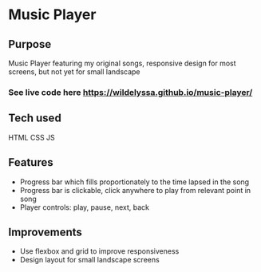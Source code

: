 # Music Player

## Purpose
Music Player featuring my original songs, responsive design for most screens, but not yet for small landscape

### See live code here <https://wildelyssa.github.io/music-player/> 

## Tech used
HTML
CSS
JS

## Features
* Progress bar which fills proportionately to the time lapsed in the song
* Progress bar is clickable, click anywhere to play from relevant point in song
* Player controls: play, pause, next, back

## Improvements
* Use flexbox and grid to improve responsiveness
* Design layout for small landscape screens
